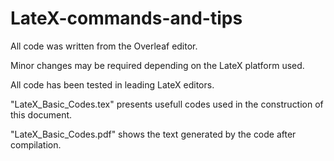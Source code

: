 # LateX-commands-and-tips
All code was written from the Overleaf editor.

Minor changes may be required depending on the LateX platform used. 

All code has been tested in leading LateX editors.

"LateX_Basic_Codes.tex" presents usefull codes used in the construction of this document. 

"LateX_Basic_Codes.pdf" shows the text generated by the code after compilation.
